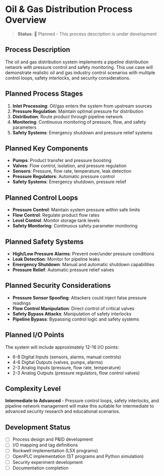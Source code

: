 # Oil & Gas Distribution Process Overview

> **Status**: 🔄 Planned - This process description is under development

## Process Description

The oil and gas distribution system implements a pipeline distribution network with pressure control and safety monitoring. This use case will demonstrate realistic oil and gas industry control scenarios with multiple control loops, safety interlocks, and security considerations.

## Planned Process Stages

1. **Inlet Processing**: Oil/gas enters the system from upstream sources
2. **Pressure Regulation**: Maintain optimal pressure for distribution
3. **Distribution**: Route product through pipeline network
4. **Monitoring**: Continuous monitoring of pressure, flow, and safety parameters
5. **Safety Systems**: Emergency shutdown and pressure relief systems

## Planned Key Components

- **Pumps**: Product transfer and pressure boosting
- **Valves**: Flow control, isolation, and pressure regulation
- **Sensors**: Pressure, flow rate, temperature, leak detection
- **Pressure Regulators**: Automatic pressure control
- **Safety Systems**: Emergency shutdown, pressure relief

## Planned Control Loops

- **Pressure Control**: Maintain system pressure within safe limits
- **Flow Control**: Regulate product flow rates
- **Level Control**: Monitor storage tank levels
- **Safety Monitoring**: Continuous safety parameter monitoring

## Planned Safety Systems

- **High/Low Pressure Alarms**: Prevent over/under pressure conditions
- **Leak Detection**: Monitor for pipeline leaks
- **Emergency Shutdown**: Manual and automatic shutdown capabilities
- **Pressure Relief**: Automatic pressure relief valves

## Planned Security Considerations

- **Pressure Sensor Spoofing**: Attackers could inject false pressure readings
- **Flow Control Manipulation**: Direct control of critical valves
- **Safety Bypass Attacks**: Manipulation of safety interlocks
- **Pipeline Bypass**: Bypassing control logic and safety systems

## Planned I/O Points

The system will include approximately 12-16 I/O points:
- 6-8 Digital Inputs (sensors, alarms, manual controls)
- 4-6 Digital Outputs (valves, pumps, alarms)
- 2-3 Analog Inputs (pressure, flow rate, temperature)
- 2-3 Analog Outputs (pressure regulators, flow control valves)

## Complexity Level

**Intermediate to Advanced** - Pressure control loops, safety interlocks, and pipeline network management will make this suitable for intermediate to advanced security research and educational scenarios.

## Development Status

- [ ] Process design and P&ID development
- [ ] I/O mapping and tag definitions
- [ ] Rockwell implementation (L5X programs)
- [ ] OpenPLC implementation (ST programs and Python simulation)
- [ ] Security experiment development
- [ ] Documentation completion

